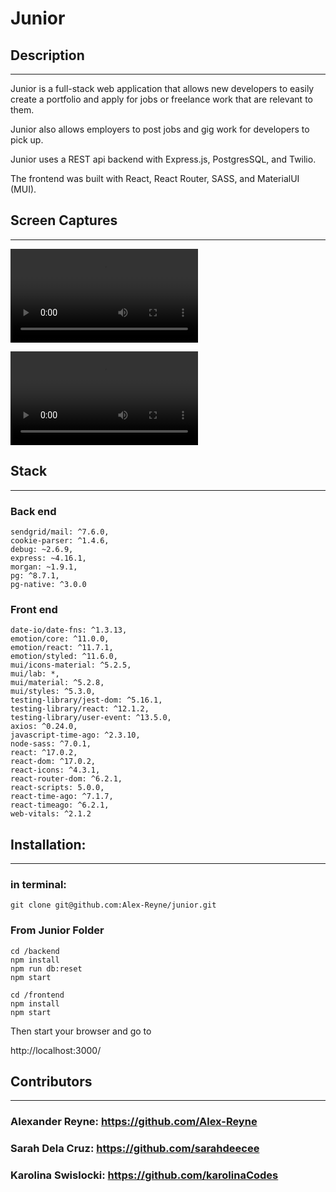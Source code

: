 # Junior

## Description

---

Junior is a full-stack web application that allows new developers to easily create a portfolio and apply for jobs or freelance work that are relevant to them.

Junior also allows employers to post jobs and gig work for developers to pick up.

Junior uses a REST api backend with Express.js, PostgresSQL, and Twilio.

The frontend was built with React, React Router, SASS, and MaterialUI (MUI).

## Screen Captures

---

![Developer Page](frontend/public/videos/junior-dev-page.mov)

![Job Search Page](frontend/public/videos/junior-search-page.mov)

## Stack

---

### Back end

```
sendgrid/mail: ^7.6.0,
cookie-parser: ^1.4.6,
debug: ~2.6.9,
express: ~4.16.1,
morgan: ~1.9.1,
pg: ^8.7.1,
pg-native: ^3.0.0
```

### Front end

```
date-io/date-fns: ^1.3.13,
emotion/core: ^11.0.0,
emotion/react: ^11.7.1,
emotion/styled: ^11.6.0,
mui/icons-material: ^5.2.5,
mui/lab: *,
mui/material: ^5.2.8,
mui/styles: ^5.3.0,
testing-library/jest-dom: ^5.16.1,
testing-library/react: ^12.1.2,
testing-library/user-event: ^13.5.0,
axios: ^0.24.0,
javascript-time-ago: ^2.3.10,
node-sass: ^7.0.1,
react: ^17.0.2,
react-dom: ^17.0.2,
react-icons: ^4.3.1,
react-router-dom: ^6.2.1,
react-scripts: 5.0.0,
react-time-ago: ^7.1.7,
react-timeago: ^6.2.1,
web-vitals: ^2.1.2
```

## Installation:

---

### in terminal:

```
git clone git@github.com:Alex-Reyne/junior.git
```

### From Junior Folder

```
cd /backend
npm install
npm run db:reset
npm start
```

```
cd /frontend
npm install
npm start
```

Then start your browser and go to

http://localhost:3000/

## Contributors

---

### Alexander Reyne: https://github.com/Alex-Reyne

### Sarah Dela Cruz: https://github.com/sarahdeecee

### Karolina Swislocki: https://github.com/karolinaCodes
